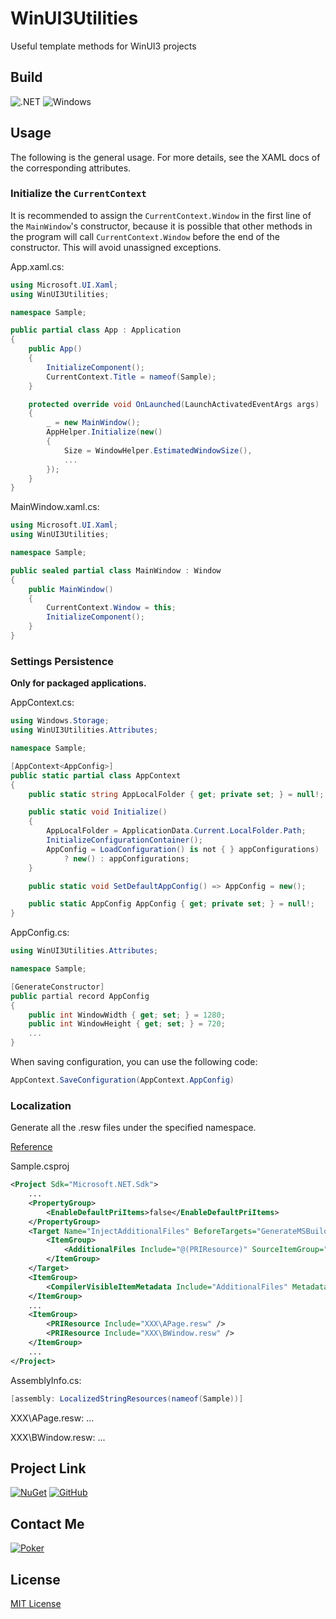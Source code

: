 # WinUI3Utilities

Useful template methods for WinUI3 projects

## Build

![.NET](https://img.shields.io/badge/.Net-7.0-512BD4?&style=for-the-badge&logo=.NET&logoColor=white)
![Windows](https://img.shields.io/badge/Windows-10.0.19041-0078D6?&style=for-the-badge&logo=Windows&logoColor=white)

## Usage

The following is the general usage.
For more details, see the XAML docs of the corresponding attributes.

### Initialize the `CurrentContext`

It is recommended to assign the `CurrentContext.Window` in the first line of the `MainWindow`'s constructor,
because it is possible that other methods in the program will call `CurrentContext.Window` before the end of the constructor.
This will avoid unassigned exceptions.

App.xaml.cs:

```csharp
using Microsoft.UI.Xaml;
using WinUI3Utilities;

namespace Sample;

public partial class App : Application
{
    public App()
    {
        InitializeComponent();
        CurrentContext.Title = nameof(Sample);
    }

    protected override void OnLaunched(LaunchActivatedEventArgs args)
    {
        _ = new MainWindow();
        AppHelper.Initialize(new()
        {
            Size = WindowHelper.EstimatedWindowSize(),
            ...
        });
    }
}
```

MainWindow.xaml.cs:

```csharp
using Microsoft.UI.Xaml;
using WinUI3Utilities;

namespace Sample;

public sealed partial class MainWindow : Window
{
    public MainWindow()
    {
        CurrentContext.Window = this;
        InitializeComponent();
    }
}
```

### Settings Persistence

**Only for packaged applications.**

AppContext.cs:

```csharp
using Windows.Storage;
using WinUI3Utilities.Attributes;

namespace Sample;

[AppContext<AppConfig>]
public static partial class AppContext
{
    public static string AppLocalFolder { get; private set; } = null!;

    public static void Initialize()
    {
        AppLocalFolder = ApplicationData.Current.LocalFolder.Path;
        InitializeConfigurationContainer();
        AppConfig = LoadConfiguration() is not { } appConfigurations)
            ? new() : appConfigurations;
    }

    public static void SetDefaultAppConfig() => AppConfig = new();

    public static AppConfig AppConfig { get; private set; } = null!;
}
```

AppConfig.cs:

```csharp
using WinUI3Utilities.Attributes;

namespace Sample;

[GenerateConstructor]
public partial record AppConfig
{
    public int WindowWidth { get; set; } = 1280;
    public int WindowHeight { get; set; } = 720;
    ...
}
```

When saving configuration, you can use the following code:

```csharp
AppContext.SaveConfiguration(AppContext.AppConfig)
```

### Localization

Generate all the .resw files under the specified namespace.

[Reference](https://platform.uno/blog/using-msbuild-items-and-properties-in-c-9-source-generators/)

Sample.csproj

```xml
<Project Sdk="Microsoft.NET.Sdk">
    ... 
    <PropertyGroup>
        <EnableDefaultPriItems>false</EnableDefaultPriItems>
    </PropertyGroup>
    <Target Name="InjectAdditionalFiles" BeforeTargets="GenerateMSBuildEditorConfigFileShouldRun">
        <ItemGroup>
            <AdditionalFiles Include="@(PRIResource)" SourceItemGroup="PRIResource" />
        </ItemGroup>
    </Target>
    <ItemGroup>
        <CompilerVisibleItemMetadata Include="AdditionalFiles" MetadataName="SourceItemGroup" />
    </ItemGroup>
    ...
    <ItemGroup>
        <PRIResource Include="XXX\APage.resw" />
        <PRIResource Include="XXX\BWindow.resw" />
    </ItemGroup>
    ...
</Project>
```

AssemblyInfo.cs:

```csharp
[assembly: LocalizedStringResources(nameof(Sample))]
```

XXX\APage.resw: ...

XXX\BWindow.resw: ...

## Project Link 

[![NuGet](https://img.shields.io/badge/Nuget-WinUI3Utilities-004880?&style=for-the-badge&logo=NuGet&logoColor=white)](https://www.nuget.org/packages/WinUI3Utilities)
[![GitHub](https://img.shields.io/badge/GitHub-WinUI3Utilities-181717?&style=for-the-badge&logo=Github&logoColor=white)](https://github.com/Poker-sang/WinUI3Utilities)

## Contact Me

[![Poker](https://img.shields.io/badge/Poker-poker__sang@outlook.com-0078D4?style=for-the-badge&logo=microsoft-outlook&logoColor=white)](mailto:poker_sang@outlook.com)

## License

[MIT License](https://github.com/Poker-sang/WinUI3Utilities/blob/master/LICENSE)
